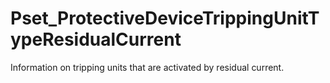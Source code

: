 # Pset_ProtectiveDeviceTrippingUnitTypeResidualCurrent

Information on tripping units that are activated by residual current.
<!-- end of short definition -->

